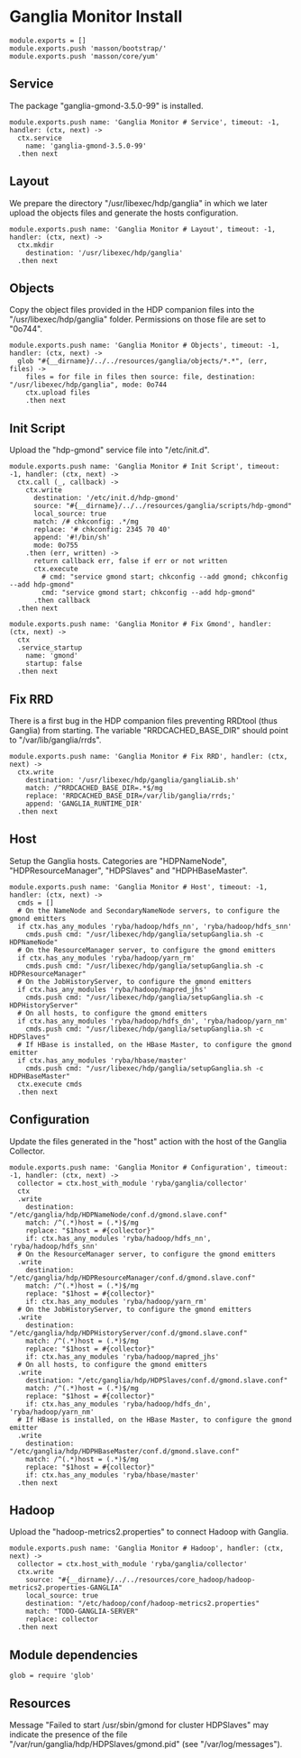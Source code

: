 
# Ganglia Monitor Install

    module.exports = []
    module.exports.push 'masson/bootstrap/'
    module.exports.push 'masson/core/yum'

## Service

The package "ganglia-gmond-3.5.0-99" is installed.

    module.exports.push name: 'Ganglia Monitor # Service', timeout: -1, handler: (ctx, next) ->
      ctx.service
        name: 'ganglia-gmond-3.5.0-99'
      .then next

## Layout

We prepare the directory "/usr/libexec/hdp/ganglia" in which we later upload
the objects files and generate the hosts configuration.

    module.exports.push name: 'Ganglia Monitor # Layout', timeout: -1, handler: (ctx, next) ->
      ctx.mkdir
        destination: '/usr/libexec/hdp/ganglia'
      .then next

## Objects

Copy the object files provided in the HDP companion files into the
"/usr/libexec/hdp/ganglia" folder. Permissions on those file are set to "0o744".

    module.exports.push name: 'Ganglia Monitor # Objects', timeout: -1, handler: (ctx, next) ->
      glob "#{__dirname}/../../resources/ganglia/objects/*.*", (err, files) ->
        files = for file in files then source: file, destination: "/usr/libexec/hdp/ganglia", mode: 0o744
        ctx.upload files
        .then next

## Init Script

Upload the "hdp-gmond" service file into "/etc/init.d".

    module.exports.push name: 'Ganglia Monitor # Init Script', timeout: -1, handler: (ctx, next) ->
      ctx.call (_, callback) ->
        ctx.write
          destination: '/etc/init.d/hdp-gmond'
          source: "#{__dirname}/../../resources/ganglia/scripts/hdp-gmond"
          local_source: true
          match: /# chkconfig: .*/mg
          replace: '# chkconfig: 2345 70 40'
          append: '#!/bin/sh'
          mode: 0o755
        .then (err, written) ->
          return callback err, false if err or not written
          ctx.execute
            # cmd: "service gmond start; chkconfig --add gmond; chkconfig --add hdp-gmond"
            cmd: "service gmond start; chkconfig --add hdp-gmond"
          .then callback
      .then next

    module.exports.push name: 'Ganglia Monitor # Fix Gmond', handler: (ctx, next) ->
      ctx
      .service_startup
        name: 'gmond'
        startup: false
      .then next

## Fix RRD

There is a first bug in the HDP companion files preventing RRDtool (thus
Ganglia) from starting. The variable "RRDCACHED_BASE_DIR" should point to
"/var/lib/ganglia/rrds".

    module.exports.push name: 'Ganglia Monitor # Fix RRD', handler: (ctx, next) ->
      ctx.write
        destination: '/usr/libexec/hdp/ganglia/gangliaLib.sh'
        match: /^RRDCACHED_BASE_DIR=.*$/mg
        replace: 'RRDCACHED_BASE_DIR=/var/lib/ganglia/rrds;'
        append: 'GANGLIA_RUNTIME_DIR'
      .then next

## Host

Setup the Ganglia hosts. Categories are "HDPNameNode", "HDPResourceManager",
"HDPSlaves" and "HDPHBaseMaster".

    module.exports.push name: 'Ganglia Monitor # Host', timeout: -1, handler: (ctx, next) ->
      cmds = []
      # On the NameNode and SecondaryNameNode servers, to configure the gmond emitters
      if ctx.has_any_modules 'ryba/hadoop/hdfs_nn', 'ryba/hadoop/hdfs_snn'
        cmds.push cmd: "/usr/libexec/hdp/ganglia/setupGanglia.sh -c HDPNameNode"
      # On the ResourceManager server, to configure the gmond emitters
      if ctx.has_any_modules 'ryba/hadoop/yarn_rm'
        cmds.push cmd: "/usr/libexec/hdp/ganglia/setupGanglia.sh -c HDPResourceManager"
      # On the JobHistoryServer, to configure the gmond emitters
      if ctx.has_any_modules 'ryba/hadoop/mapred_jhs'
        cmds.push cmd: "/usr/libexec/hdp/ganglia/setupGanglia.sh -c HDPHistoryServer"
      # On all hosts, to configure the gmond emitters
      if ctx.has_any_modules 'ryba/hadoop/hdfs_dn', 'ryba/hadoop/yarn_nm'
        cmds.push cmd: "/usr/libexec/hdp/ganglia/setupGanglia.sh -c HDPSlaves"
      # If HBase is installed, on the HBase Master, to configure the gmond emitter
      if ctx.has_any_modules 'ryba/hbase/master'
        cmds.push cmd: "/usr/libexec/hdp/ganglia/setupGanglia.sh -c HDPHBaseMaster"
      ctx.execute cmds
      .then next

## Configuration

Update the files generated in the "host" action with the host of the Ganglia Collector.

    module.exports.push name: 'Ganglia Monitor # Configuration', timeout: -1, handler: (ctx, next) ->
      collector = ctx.host_with_module 'ryba/ganglia/collector'
      ctx
      .write
        destination: "/etc/ganglia/hdp/HDPNameNode/conf.d/gmond.slave.conf"
        match: /^(.*)host = (.*)$/mg
        replace: "$1host = #{collector}"
        if: ctx.has_any_modules 'ryba/hadoop/hdfs_nn', 'ryba/hadoop/hdfs_snn'
      # On the ResourceManager server, to configure the gmond emitters
      .write
        destination: "/etc/ganglia/hdp/HDPResourceManager/conf.d/gmond.slave.conf"
        match: /^(.*)host = (.*)$/mg
        replace: "$1host = #{collector}"
        if: ctx.has_any_modules 'ryba/hadoop/yarn_rm'
      # On the JobHistoryServer, to configure the gmond emitters
      .write
        destination: "/etc/ganglia/hdp/HDPHistoryServer/conf.d/gmond.slave.conf"
        match: /^(.*)host = (.*)$/mg
        replace: "$1host = #{collector}"
        if: ctx.has_any_modules 'ryba/hadoop/mapred_jhs'
      # On all hosts, to configure the gmond emitters
      .write
        destination: "/etc/ganglia/hdp/HDPSlaves/conf.d/gmond.slave.conf"
        match: /^(.*)host = (.*)$/mg
        replace: "$1host = #{collector}"
        if: ctx.has_any_modules 'ryba/hadoop/hdfs_dn', 'ryba/hadoop/yarn_nm'
      # If HBase is installed, on the HBase Master, to configure the gmond emitter
      .write
        destination: "/etc/ganglia/hdp/HDPHBaseMaster/conf.d/gmond.slave.conf"
        match: /^(.*)host = (.*)$/mg
        replace: "$1host = #{collector}"
        if: ctx.has_any_modules 'ryba/hbase/master'
      .then next

## Hadoop

Upload the "hadoop-metrics2.properties" to connect Hadoop with Ganglia.

    module.exports.push name: 'Ganglia Monitor # Hadoop', handler: (ctx, next) ->
      collector = ctx.host_with_module 'ryba/ganglia/collector'
      ctx.write
        source: "#{__dirname}/../../resources/core_hadoop/hadoop-metrics2.properties-GANGLIA"
        local_source: true
        destination: "/etc/hadoop/conf/hadoop-metrics2.properties"
        match: "TODO-GANGLIA-SERVER"
        replace: collector
      .then next


## Module dependencies

    glob = require 'glob'

## Resources

Message "Failed to start /usr/sbin/gmond for cluster HDPSlaves" may indicate the
presence of the file "/var/run/ganglia/hdp/HDPSlaves/gmond.pid"
(see "/var/log/messages").

